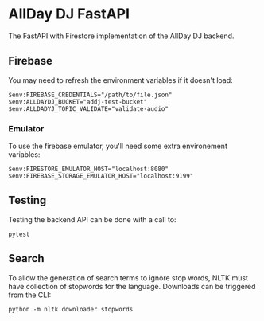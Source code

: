 # AllDay DJ FastAPI

The FastAPI with Firestore implementation of the AllDay DJ backend.

## Firebase

You may need to refresh the environment variables if it doesn't load:

    $env:FIREBASE_CREDENTIALS="/path/to/file.json"
    $env:ALLDAYDJ_BUCKET="addj-test-bucket"
    $env:ALLDADYJ_TOPIC_VALIDATE="validate-audio"

### Emulator

To use the firebase emulator, you'll need some extra environement variables:

    $env:FIRESTORE_EMULATOR_HOST="localhost:8080"
    $env:FIREBASE_STORAGE_EMULATOR_HOST="localhost:9199"

## Testing

Testing the backend API can be done with a call to:

    pytest

## Search

To allow the generation of search terms to ignore stop words, NLTK must have collection of stopwords for the language. Downloads can be triggered from the CLI:

    python -m nltk.downloader stopwords